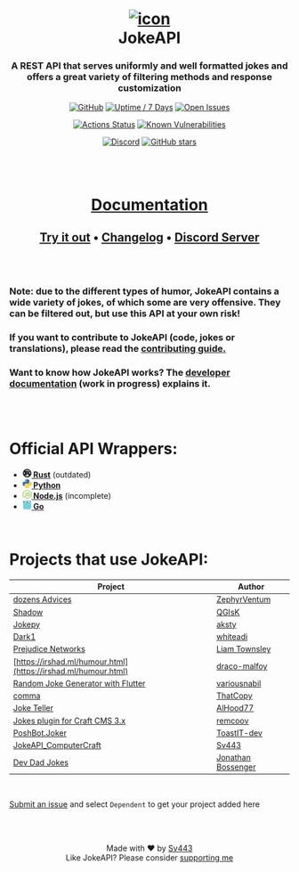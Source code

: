 <div align="center" style="text-align:center">

# [![icon](https://sv443.net/cdn/jokeapi/icon_readme.png)](#readme)<br>JokeAPI

### A REST API that serves uniformly and well formatted jokes and offers a great variety of filtering methods and response customization

[![GitHub](https://img.shields.io/github/license/Sv443/JokeAPI)](https://sv443.net/LICENSE)
[![Uptime / 7 Days](https://img.shields.io/uptimerobot/ratio/7/m784261094-bff76b959ebb8fc39f7eb2d0)](https://status.sv443.net/)
[![Open Issues](https://img.shields.io/github/issues/Sv443/JokeAPI)](https://github.com/Sv443/JokeAPI/issues)

[![Actions Status](https://github.com/Sv443/JokeAPI/workflows/build/badge.svg)](https://github.com/Sv443/JokeAPI/actions)
[![Known Vulnerabilities](https://snyk.io/test/github/Sv443/JokeAPI/badge.svg)](https://snyk.io/test/github/Sv443/JokeAPI)

[![Discord](https://img.shields.io/discord/565933531214118942)](https://discord.gg/aBH4uRG)
[![GitHub stars](https://img.shields.io/github/stars/Sv443/JokeAPI?style=social)](https://github.com/Sv443/JokeAPI/stargazers)

<br><br>

# [Documentation](https://jokeapi.dev/)

## [Try it out](https://jokeapi.dev/#try-it) &bull; [Changelog](./changelog.md) &bull; [Discord Server](https://dc.sv443.net/)

</div>
<br><br>

### Note: due to the different types of humor, JokeAPI contains a wide variety of jokes, of which some are very offensive. They can be filtered out, but use this API at your own risk!

### If you want to contribute to JokeAPI (code, jokes or translations), please read the [contributing guide.](./.github/Contributing.md)

### Want to know how JokeAPI works? The [developer documentation](https://github.com/Sv443/JokeAPI/tree/version/2.4.0/dev/docs/home.md#readme) (work in progress) explains it.

<br><br>

# Official API Wrappers:

-   <b><a href="https://github.com/canarado/sv443_jokeapi_wrapper#readme"><img src="./docs/static/external/rust.svg" width="16" height="16"> Rust</a></b> (outdated)
-   <b><a href="https://github.com/thenamesweretakenalready/Sv443s-JokeAPI-Python-Wrapper#readme"><img src="./docs/static/external/python.svg" width="16" height="16"> Python</a></b>
-   <b><a href="https://github.com/sahithyandev/sv443-joke-api-js-wrapper#readme"><img src="./docs/static/external/nodejs.svg" width="16" height="16"> Node.js</a></b> (incomplete)
-   <b><a href="https://github.com/Icelain/jokeapi#readme"><img src="./docs/static/external/golang.svg" width="16" height="16"> Go</a></b>

<br>

# Projects that use JokeAPI:

| Project                                                                                                  | Author                                                     |
| -------------------------------------------------------------------------------------------------------- | ---------------------------------------------------------- |
| [dozens Advices](https://github.com/ZephyrVentum/dozens-Advices)                                         | [ZephyrVentum](https://github.com/ZephyrVentum)            |
| [Shadow](https://github.com/QGIsK/Shadow)                                                                | [QGIsK](https://github.com/QGIsK)                          |
| [Jokepy](https://github.com/aksty/Jokepy)                                                                | [aksty](https://github.com/aksty)                          |
| [Dark1](https://github.com/whiteadi/Dark1)                                                               | [whiteadi](https://github.com/whiteadi)                    |
| [Prejudice Networks](https://github.com/LiamTownsley/Prejudice-Networks)                                 | [Liam Townsley](https://github.com/LiamTownsley)           |
| [https://irshad.ml/humour.html](https://irshad.ml/humour.html)                                           | [draco-malfoy](https://github.com/draco-malfoy)            |
| [Random Joke Generator with Flutter](https://github.com/variousnabil/Random-Joke-Generator-with-Flutter) | [variousnabil](https://github.com/variousnabil)            |
| [comma](https://thatcopy.pw/comma)                                                                       | [ThatCopy](https://github.com/ThatCopy)                    |
| [Joke Teller](https://github.com/AlHood77/Joke_Teller)                                                   | [AlHood77](https://github.com/AlHood77)                    |
| [Jokes plugin for Craft CMS 3.x](https://github.com/remcoov/jokes)                                       | [remcoov](https://github.com/remcoov)                      |
| [PoshBot.Joker](https://github.com/ToastIT-dev/PoshBot.Joker)                                            | [ToastIT-dev](https://github.com/ToastIT-dev)              |
| [JokeAPI_ComputerCraft](https://github.com/Sv443/JokeAPI_ComputerCraft)                                  | [Sv443](https://github.com/Sv443)                          |
| [Dev Dad Jokes](https://github.com/jonathanbossenger/devdadjokes)                                        | [Jonathan Bossenger](https://github.com/jonathanbossenger) |

<br>

[Submit an issue](https://github.com/Sv443/JokeAPI/issues/new/choose) and select `Dependent` to get your project added here

<!--
Old list-style dependents:
- [dozens Advices](https://github.com/ZephyrVentum/dozens-Advices) by [ZephyrVentum](https://github.com/ZephyrVentum)
- [Shadow-bot](https://github.com/QGIsK/Shadow-bot) by [QGIsK](https://github.com/QGIsK)
- [Jokepy](https://github.com/aksty/Jokepy) by [aksty](https://github.com/aksty)
- [Dark1](https://github.com/whiteadi/Dark1) by [whiteadi](https://github.com/whiteadi)
- [Prejudice Networks](https://github.com/LiamTownsley/Prejudice-Networks) by [Liam Townsley](https://github.com/LiamTownsley)
- [https://irshad.ml/humour.html](https://irshad.ml/humour.html) by [draco-malfoy](https://github.com/draco-malfoy)
- [Random Joke Generator with Flutter](https://github.com/variousnabil/Random-Joke-Generator-with-Flutter) by [variousnabil](https://github.com/variousnabil)
- [comma](https://thatcopy.pw/comma) by [ThatCopy](https://github.com/ThatCopy)
- [Joke Teller](https://github.com/AlHood77/Joke_Teller) by [AlHood77](https://github.com/AlHood77)
- [Jokes plugin for Craft CMS 3.x](https://github.com/remcoov/jokes) by [remcoov](https://github.com/remcoov)
- [PoshBot.Joker](https://github.com/ToastIT-dev/PoshBot.Joker) by [ToastIT-dev](https://github.com/ToastIT-dev)
- [JokeAPI_ComputerCraft](https://github.com/Sv443/JokeAPI_ComputerCraft) by [Sv443](https://github.com/Sv443)
-->

<br><br>

<div align="center" style="text-align:center">

Made with ❤️ by [Sv443](https://github.com/Sv443)  
Like JokeAPI? Please consider [supporting me](https://github.com/sponsors/Sv443)

</div>
